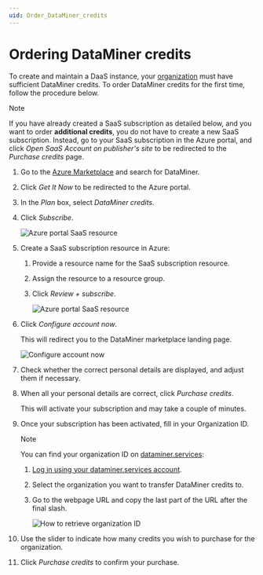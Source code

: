 ```yaml
---
uid: Order_DataMiner_credits
---
```


# Ordering DataMiner credits

To create and maintain a DaaS instance, your [organization](xref:Pricing_Usage_based_service#organization) must have sufficient DataMiner credits. To order DataMiner credits for the first time, follow the procedure below.

> [!NOTE]
> If you have already created a SaaS subscription as detailed below, and you want to order **additional credits**, you do not have to create a new SaaS subscription. Instead, go to your SaaS subscription in the Azure portal, and click *Open SaaS Account on publisher's site* to be redirected to the *Purchase credits* page.

1. Go to the [Azure Marketplace](https://azuremarketplace.microsoft.com/) and search for DataMiner.

1. Click *Get It Now* to be redirected to the Azure portal.

1. In the *Plan* box, select *DataMiner credits*.

1. Click *Subscribe*.

   ![Azure portal SaaS resource](~/user-guide/images/Azure_Marketplace_Get_it_Now.png)

1. Create a SaaS subscription resource in Azure:

   1. Provide a resource name for the SaaS subscription resource.

   1. Assign the resource to a resource group.

   1. Click *Review + subscribe*.

      ![Azure portal SaaS resource](~/user-guide/images/Azure-SaaS-Resource.png)

1. Click *Configure account now*.

   This will redirect you to the DataMiner marketplace landing page.

   ![Configure account now](~/user-guide/images/Azure_Portal_Configure.png)

1. Check whether the correct personal details are displayed, and adjust them if necessary.

1. When all your personal details are correct, click *Purchase credits*.

   This will activate your subscription and may take a couple of minutes.

1. Once your subscription has been activated, fill in your Organization ID.

   > [!NOTE]
   > You can find your organization ID on [dataminer.services](https://dataminer.services):
   >
   > 1. [Log in using your dataminer.services account](xref:Logging_on_to_the_DataMiner_Cloud_Platform).
   > 1. Select the organization you want to transfer DataMiner credits to.
   > 1. Go to the webpage URL and copy the last part of the URL after the final slash.
   >
   >    ![How to retrieve organization ID](~/user-guide/images/Retrieve_Organization_ID.gif)

1. Use the slider to indicate how many credits you wish to purchase for the organization.

1. Click *Purchase credits* to confirm your purchase.
